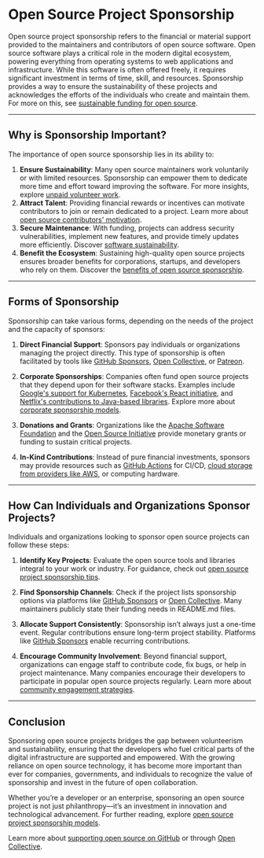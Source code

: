 # Open Source Project Sponsorship

Open source project sponsorship refers to the financial or material support provided to the maintainers and contributors of open source software. Open source software plays a critical role in the modern digital ecosystem, powering everything from operating systems to web applications and infrastructure. While this software is often offered freely, it requires significant investment in terms of time, skill, and resources. Sponsorship provides a way to ensure the sustainability of these projects and acknowledges the efforts of the individuals who create and maintain them. For more on this, see [sustainable funding for open source](https://www.license-token.com/wiki/sustainable-funding-for-open-source).

---

## Why is Sponsorship Important?

The importance of open source sponsorship lies in its ability to:

1. **Ensure Sustainability**: Many open source maintainers work voluntarily or with limited resources. Sponsorship can empower them to dedicate more time and effort toward improving the software. For more insights, explore [unpaid volunteer work](https://www.license-token.com/wiki/unpaid-volunteer-work).
2. **Attract Talent**: Providing financial rewards or incentives can motivate contributors to join or remain dedicated to a project. Learn more about [open source contributors' motivation](https://www.license-token.com/wiki/open-source-contributors-motivation).
3. **Secure Maintenance**: With funding, projects can address security vulnerabilities, implement new features, and provide timely updates more efficiently. Discover [software sustainability](https://www.license-token.com/wiki/software-sustainability).
4. **Benefit the Ecosystem**: Sustaining high-quality open source projects ensures broader benefits for corporations, startups, and developers who rely on them. Discover the [benefits of open source sponsorship](https://www.license-token.com/wiki/open-source-project-sponsorship-benefits).

---

## Forms of Sponsorship

Sponsorship can take various forms, depending on the needs of the project and the capacity of sponsors:

1. **Direct Financial Support**: Sponsors pay individuals or organizations managing the project directly. This type of sponsorship is often facilitated by tools like [GitHub Sponsors](https://github.com/sponsors), [Open Collective](https://opencollective.com/), or [Patreon](https://www.patreon.com/).

2. **Corporate Sponsorships**: Companies often fund open source projects that they depend upon for their software stacks. Examples include [Google's support for Kubernetes](https://kubernetes.io/), [Facebook's React initiative](https://react.dev/), and [Netflix's contributions to Java-based libraries](https://netflix.github.io/). Explore more about [corporate sponsorship models](https://www.license-token.com/wiki/corporate-sponsorship-models).

3. **Donations and Grants**: Organizations like the [Apache Software Foundation](https://www.apache.org/foundation/sponsorship.html) and the [Open Source Initiative](https://opensource.org/) provide monetary grants or funding to sustain critical projects.

4. **In-Kind Contributions**: Instead of pure financial investments, sponsors may provide resources such as [GitHub Actions](https://github.com/features/actions) for CI/CD, [cloud storage from providers like AWS](https://aws.amazon.com/opensource/), or computing hardware.

---

## How Can Individuals and Organizations Sponsor Projects?

Individuals and organizations looking to sponsor open source projects can follow these steps:

1. **Identify Key Projects**: Evaluate the open source tools and libraries integral to your work or industry. For guidance, check out [open source project sponsorship tips](https://www.license-token.com/wiki/open-source-project-sponsorship-tips).

2. **Find Sponsorship Channels**: Check if the project lists sponsorship options via platforms like [GitHub Sponsors](https://github.com/sponsors) or [Open Collective](https://opencollective.com/). Many maintainers publicly state their funding needs in README.md files.

3. **Allocate Support Consistently**: Sponsorship isn’t always just a one-time event. Regular contributions ensure long-term project stability. Platforms like [GitHub Sponsors](https://github.com/sponsors) enable recurring contributions.

4. **Encourage Community Involvement**: Beyond financial support, organizations can engage staff to contribute code, fix bugs, or help in project maintenance. Many companies encourage their developers to participate in popular open source projects regularly. Learn more about [community engagement strategies](https://www.license-token.com/wiki/community-engagement-strategies).

---

## Conclusion

Sponsoring open source projects bridges the gap between volunteerism and sustainability, ensuring that the developers who fuel critical parts of the digital infrastructure are supported and empowered. With the growing reliance on open source technology, it has become more important than ever for companies, governments, and individuals to recognize the value of sponsorship and invest in the future of open collaboration.

Whether you’re a developer or an enterprise, sponsoring an open source project is not just philanthropy—it’s an investment in innovation and technological advancement. For further reading, explore [open source project sponsorship models](https://www.license-token.com/wiki/open-source-project-sponsorship-models).

Learn more about [supporting open source on GitHub](https://github.com/sponsors) or through [Open Collective](https://opencollective.com/).
